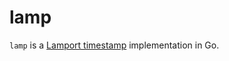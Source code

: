 # lamp

`lamp` is a [Lamport timestamp](https://en.wikipedia.org/wiki/Lamport_timestamp)
implementation in Go.



